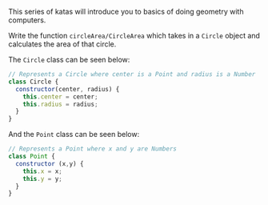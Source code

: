 This series of katas will introduce you to basics of doing geometry with computers.

Write the function `circleArea/CircleArea` which takes in a `Circle` object and calculates the area of that circle.

The `Circle` class can be seen below:

```javascript
// Represents a Circle where center is a Point and radius is a Number
class Circle {
  constructor(center, radius) { 
    this.center = center; 
    this.radius = radius;
  }
}
```

And the `Point` class can be seen below:

```javascript
// Represents a Point where x and y are Numbers
class Point {
  constructor (x,y) { 
    this.x = x;
    this.y = y; 
  }
}
```